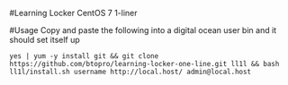 #Learning Locker CentOS 7 1-liner

#Usage
Copy and paste the following into a digital ocean user bin and it should set itself up

`yes | yum -y install git && git clone https://github.com/btopro/learning-locker-one-line.git ll1l && bash ll1l/install.sh username http://local.host/ admin@local.host`